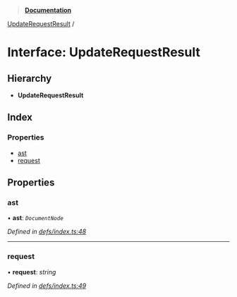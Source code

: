 > **[Documentation](../README.md)**

[UpdateRequestResult](updaterequestresult.md) /

# Interface: UpdateRequestResult

## Hierarchy

* **UpdateRequestResult**

## Index

### Properties

* [ast](updaterequestresult.md#ast)
* [request](updaterequestresult.md#request)

## Properties

###  ast

• **ast**: *`DocumentNode`*

*Defined in [defs/index.ts:48](https://github.com/badbatch/graphql-box/blob/22b398c/packages/request-parser/src/defs/index.ts#L48)*

___

###  request

• **request**: *string*

*Defined in [defs/index.ts:49](https://github.com/badbatch/graphql-box/blob/22b398c/packages/request-parser/src/defs/index.ts#L49)*